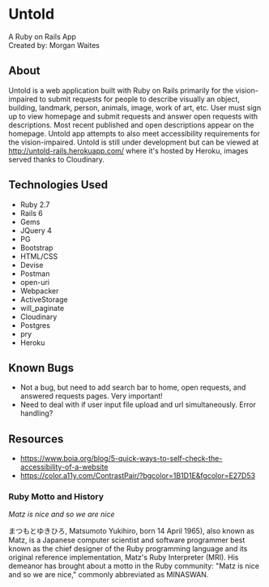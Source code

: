 # Untold

A Ruby on Rails App<br>
Created by: Morgan Waites

## About

Untold is a web application built with Ruby on Rails primarily for the vision-impaired to submit requests for people to describe visually an object, building, landmark, person, animals, image, work of art, etc. User must sign up to view homepage and submit requests and answer open requests with descriptions. Most recent published and open descriptions appear on the homepage. Untold app attempts to also meet accessibility requirements for the vision-impaired. Untold is still under development but can be viewed at http://untold-rails.herokuapp.com/ where it's hosted by Heroku, images served thanks to Cloudinary. 

## Technologies Used

* Ruby 2.7
* Rails 6
* Gems
* JQuery 4
* PG
* Bootstrap
* HTML/CSS
* Devise
* Postman
* open-uri
* Webpacker
* ActiveStorage
* will_paginate
* Cloudinary
* Postgres
* pry
* Heroku

## Known Bugs

* Not a bug, but need to add search bar to home, open requests, and answered requests pages. Very important!
* Need to deal with if user input file upload and url simultaneously. Error handling?

## Resources

* https://www.boia.org/blog/5-quick-ways-to-self-check-the-accessibility-of-a-website 
* https://color.a11y.com/ContrastPair/?bgcolor=1B1D1E&fgcolor=E27D53

### Ruby Motto and History

_Matz is nice and so we are nice_

まつもとゆきひろ, Matsumoto Yukihiro, born 14 April 1965), also known as Matz, is a Japanese computer scientist and software programmer best known as the chief designer of the Ruby programming language and its original reference implementation, Matz's Ruby Interpreter (MRI). His demeanor has brought about a motto in the Ruby community: "Matz is nice and so we are nice," commonly abbreviated as MINASWAN.